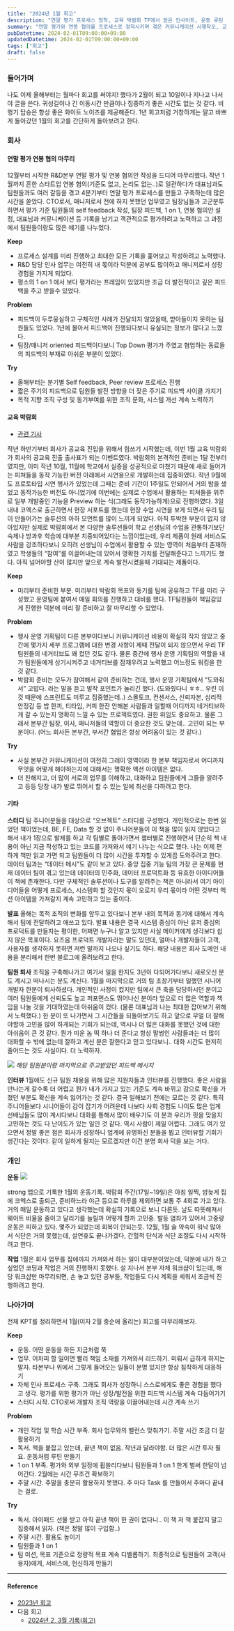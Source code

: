 ```yaml
---
title: "2024년 1월 회고"
description: "연말 평가 프로세스 정착, 교육 박람회 TF에서 얻은 인사이트, 운동 루틴 재정비 등 2024년 1월에 실험한 일과 삶의 변화를 항목별로 기록한 월간 회고."
summary: "연말 평가와 연봉 협의를 프로세스로 정착시키며 겪은 커뮤니케이션 시행착오, 교육 박람회 TF에서 얻은 배움, 운동 루틴을 다시 세우며 멘탈을 회복한 과정, 팀 문화 실험이 남긴 성과와 숙제를 항목별로 정리한 2024년 1월의 상세 회고다. 특히 평가 기록을 남기는 포맷과 1 on 1에서..."
pubDatetime: 2024-02-01T09:00:00+09:00
updatedDatetime: 2024-02-01T09:00:00+09:00
tags: ["회고"]
draft: false
---
```


### 들어가며

나도 이제 올해부터는 월마다 회고를 써야지! 했다가 2월이 되고 10일이나 지나고 나서야 글을 쓴다. 귀성길이나 긴 이동시간 만큼이나 집중하기 좋은 시간도 없는 것 같다. 비행기 탑승은 항상 좋은 화이트 노이즈를 제공해준다. 1년 회고처럼 거창하게는 말고 바쁘게 돌아갔던 1월의 회고를 간단하게 돌아보려고 한다.

### 회사

#### 연말 평가 연봉 협의 마무리

12월부터 시작한 R&D본부 연말 평가 및 연봉 협의안 작성을 드디어 마무리했다. 작년 1월까지 흔한 스타트업 연봉 협의(기준도 없고, 논리도 없는..)로 일관하다가 대표님과도 팀원들과도 여러 갈등을 겪고 4분기부터 연말 평가 프로세스를 만들고 구축하는데 많은 시간을 쏟았다. CTO로서, 매니저로서 전에 하지 못했던 업무였고 팀장님들과 고군분투하면서 평가 기준 팀원들의 self feedback 작성, 팀장 피드백, 1 on 1, 연봉 협의안 설정, 대표님과 커뮤니케이션 등 기록을 남기고 객관적으로 평가하려고 노력하고 그 과정에서 팀원들이랑도 많은 얘기를 나누었다.

**Keep**

- 프로세스 설계를 미리 진행하고 최대한 모든 기록을 훑어보고 작성하려고 노력했다.
- R&D 담당 인사 업무는 여전히 내 몫이라 덕분에 공부도 많이하고 매니저로서 성장 경험을 가지게 되었다.
- 평소의 1 on 1 에서 보다 평가라는 프레임이 있었지만 조금 더 발전적이고 깊은 피드백을 주고 받을수 있었다.

**Problem**

- 피드백이 두루뭉실하고 구체적인 사례가 전달되지 않았을때, 받아들이지 못하는 팀원들도 있었다. 1년에 몰아서 피드백이 진행되다보니 유실되는 정보가 많다고 느꼈다.
- 팀장/매니저 oriented 피드백이다보니 Top Down 평가가 주였고 협업하는 동료들의 피드백의 부재로 아쉬운 부분이 있었다.

**Try**

- 올해부터는 분기별 Self feedback, Peer review 프로세스 진행
- 짧은 주기의 피드백으로 팀원들 발전 방향을 더 잦은 주기로 피드백 사이클 가지기
- 목적 지향 조직 구성 및 동기부여를 위한 조직 문화, 시스템 개선 계속 노력하기

#### 교육 박람회

- [관련 기사](https://edu.chosun.com/m/edu_article.html?contid=2024011780215)

작년 하반기부터 회사가 공교육 진입을 위해서 힘쓰기 시작했는데, 이번 1월 교육 박람회가 회사의 공교육 진출 출사표가 되는 이벤트였다. 박람회의 본격적인 준비는 1달 전부터 였지만, 이미 작년 10월, 11월에 학교에서 실증을 성공적으로 마쳤기 때문에 새로 들어가는 피쳐들을 동작 가능한 버전 아래에서 시연용으로 개발하는데 집중하였다. 작년 9월에도 프로토타입 시연 행사가 있었는데 그때는 준비 기간이 1주일도 안되어서 거의 밤을 샜었고 동작가능한 버전도 아니었기에 이번에는 실제로 수업에서 활용하는 피쳐들을 위주로 일부 개발중인 기능을 Preview 하는 식(그래도 동작가능하게)으로 진행하였다. 3일 내내 코엑스로 출근하면서 현장 서포트를 했는데 현장 수업 시연을 보게 되면서 우리 팀이 만들어가는 솔루션의 아하 모먼트를 많이 느끼게 되었다.
아직 투박한 부분이 없지 않아있지만 실제로 박람회에서 본 다양한 솔루션들이 학교 선생님의 수업을 관통하기보단 숙제나 방과후 학습에 대부분 치중되어있다는 느낌이었는데, 우리 제품이 원래 서비스도 사람을 강조하다보니 오히려 선생님이 수업에서 활용할 수 있는 영역이 처음부터 존재하였고 학생들의 “참여”를 이끌어내는데 있어서 명확한 가치를 전달해준다고 느끼기도 했다. 아직 넘어야할 산이 많지만 앞으로 계속 발전시켰을때 기대되는 제품이다.

**Keep**

- 미리부터 준비한 부분. 미리부터 박람회 목표와 동기를 팀에 공유하고 TF를 미리 구성했고 운영팀에 붙여서 매일 회의를 진행하고 대비를 했다. TF팀원들이 책임감있게 진행한 덕분에 미리 잘 준비하고 잘 마무리할 수 있었다.

**Problem**

- 행사 운영 기획팀이 다른 본부이다보니 커뮤니케이션 비용이 확실히 작지 않았고 중간에 몇가지 세부 프로그램에 대한 변경 사항이 제때 전달이 되지 않으면서 우리 TF팀원들의 네거티브도 꽤 컸던 것도 같다. 물론 중간에 행사 운영 기획팀의 역할을 내가 팀원들에게 상기시켜주고 네거티브를 잠재우려고 노력했고 어느정도 워킹을 한 것 같다.
- 박람회 준비는 모두가 참여해서 같이 준비하는 건데, 행사 운영 기획팀에서 “도와줘서” 고맙다. 라는 말을 듣고 발작 포인트가 눌리긴 했다. (도와줬다니 ㅎㅎ.. 우린 이것 때문에 스프린트도 미루고 집중했는데..) 스몰토크, 컨센서스, 신뢰자본, 심리적 안정감 등 밥 한끼, 티타임, 커피 한잔 안해본 사람들과 일할때 어디까지 네거티브하게 갈 수 있는지 명확히 느낄 수 있는 프로젝트였다. 권한 위임도 중요하고. 물론 그래서 본부간 팀장, 이사, 매니저들의 역할이 더 중요한 것도 맞는데.. 고민이 되는 부분이다. (어느 회사든 본부간, 부서간 협업은 항상 어려움이 있는 것 같다.)

**Try**

- 사실 본부간 커뮤니케이션이 여전히 그레이 영역이라 한 본부 책임자로서 어디까지 무엇을 어떻게 해야하는지에 대해서는 명확한 액션 아이템은 없다.
- 더 친해지고, 더 많이 서로의 업무를 이해하고, 대화하고 팀원들에게 그들을 알려주고 등등 당장 내가 발로 뛰어서 할 수 있는 일에 최선을 다하려고 한다.

#### 기타

**스터디**
팀 주니어분들을 대상으로 “오브젝트” 스터디를 구성했다. 개인적으로는 한번 읽었던 책이었는데, BE, FE, Data 할 것 없이 주니어분들이 이 책을 많이 읽지 않았다고 해서 내가 1장으로 발제를 하고 각 팀별로 돌아가면서 챕터별로 진행하면서 단순히 책 내용이 아닌 지금 작성하고 있는 코드를 가져와서 얘기 나누는 식으로 했다. 나는 이제 편하게 책만 읽고 가면 되고 팀원들이 더 많이 시간을 투자할 수 있게끔 도와주려고 한다.
데이터 팀과는 “데이터 메시”도 같이 보고 있다. 중앙 집중 기능 팀의 가장 큰 문제를 현재 데이터 팀이 겪고 있는데 데이터의 민주화, 데이터 프로덕트화 등 유효한 아이디어들이 책에 존재한다. 다만 구체적인 솔루션이나 도구를 알려주는 책은 아니라서 여기 아이디어들을 어떻게 프로세스, 시스템화 할 것인지 몫이 오로지 우리 몫이라 어떤 것부터 액션 아이템을 가져갈지 계속 고민하고 있는 중이다.

**발표**
올해는 목적 조직의 변화를 앞두고 있다보니 본부 내의 목적과 동기에 대해서 계속해서 팀에 전달하려고 애쓰고 있다. 발표 내용은 결국 시스템 중심이 아닌 유저 중심의 프로덕트를 만들자는 평이한, 어쩌면 누구나 알고 있지만 사실 메이커에게 생각보다 쉽지 않은 목표이다. 요즈음 프로덕트 개발자라는 말도 있던데, 얼마나 개발자들이 고객, 사용자를 생각하지 못하면 저런 말까지 나오나 싶기도 하다. 해당 내용은 회사 도메인 내용을 분리해서 한번 블로그에 올려보려고 한다.

**팀원 퇴사**
조직을 구축해나가고 여기서 일을 한지도 3년이 다되어가다보니 새로오신 분도 계시고 떠나시는 분도 계신다. 1월을 마지막으로 거의 팀 초창기부터 일했던 시니어 개발자 한분이 퇴사하셨다. 개인적인 사정이 컸지만 팀에서 큰 축을 담당하시던 분이고 여러 팀원들에게 신뢰도도 높고 퍼포먼스도 뛰어나신 분이라 앞으로 더 많은 역할과 책임을 나눌 것을 기대하였는데 아쉬움이 컸다. (물론 대표님과 나는 최대한 잡아보기 위해서 노력했다.)
한 분이 또 나가면서 그 시간들을 되돌아보기도 하고 앞으로 무얼 더 잘해야할까 고민을 많이 하게되는 기회가 되는데, 역시나 더 많은 대화를 못했던 것에 대한 아쉬움이 큰 것 같다. 뭔가 미운 놈 떡 하나 더 준다고 항상 말썽인 사람들과는 더 많이 대화할 수 밖에 없는데 잘하고 계신 분은 잘한다고 믿고 있다보니.. 대화 시간도 현저히 줄어드는 것도 사실이다. 더 노력하자.

![](https://i.imgur.com/mbNCHZt.jpg)
_해당 팀원분이랑 마지막으로 주고받았던 피드백 메시지_

**인터뷰**
1월에도 신규 팀원 채용을 위해 많은 지원자들과 인터뷰를 진행했다. 좋은 사람을 만나는게 갈수록 더 어렵고 뭔가 내가 가지고 있는 기준도 계속 바뀌고 감으로 확신을 가졌던 부분도 확신을 계속 잃어가는 것 같다. 결국 일해보기 전에는 모르는 것 같다. 특히 주니어들보다 시니어들이 감이 잡기가 어려운데 나보다 사회 경험도 나이도 많은 업계 선배님들도 많이 계시다보니 대화를 통해서 많이 배우기도 이 분과 우리가 핏을 맞을지 고민하는 것도 다 난이도가 있는 일인 것 같다. 역시 사람이 제일 어렵다. 그래도 여기 있으면서 정말 좋은 점은 회사가 성장하니 업계에 유명하신 분들을 뵙고 인터뷰할 기회가 생긴다는 것이다. 같이 일하게 될지는 모르겠지만 이건 분명 회사 덕을 보는 거다.

### 개인

**운동**
![](https://i.imgur.com/VBhALfX.jpg)

strong 앱으로 기록한 1월의 운동기록. 박람회 주간(17일~19일)은 아침 일찍, 밤늦게 집에 코엑스로 출퇴근, 준비하느라 야근 등으로 하루를 제외하면 보통 주 4회로 가고 있다. 거의 매일 운동하고 있다고 생각했는데 확실히 기록으로 보니 다른듯. 날도 따뜻해져서 웨이트 비율을 줄이고 달리기를 늘릴까 어떻게 할까 고민중. 발등 염좌가 있어서 고중량 운동은 피하고 있다. 몇주가 되었는데 회복이 안되는듯.
12월, 1월 술 약속이 워낙 많아서 식단은 거의 못했는데, 설연휴도 끝나가겠다, 간헐적 단식과 식단 조절도 다시 시작하려고 한다.

**작업**
1월은 회사 업무를 집에까지 가져와서 하는 일이 대부분이었는데, 덕분에 내가 하고 싶었던 코딩과 작업은 거의 진행하지 못했다. 설 지나서 본부 자체 워크샵이 있는데, 해당 워크샵만 마무리되면, 손 놓고 있던 공부들, 작업들도 다시 계획을 세워서 조금씩 진행하려고 한다.

### 나아가며

전체 KPT를 정리하면서 1월(이자 2월 중순에 올리는) 회고를 마무리해보자.

**Keep**

- 운동. 어떤 운동을 하든 지금처럼 쭉
- 업무. 어차피 할 일이면 빨리 책임 소재를 가져와서 리드하기. 미뤄서 급하게 하지는 말자. 타본부나 위에서 그렇게 들어오는 일들이 분명 있지만 항상 침착하게 대응하기
- 자체 인사 프로세스 구축. 그래도 회사가 성장하니 스스로에게도 좋은 경험을 했다고 생각. 평가를 위한 평가가 아닌 성장/발전을 위한 피드백 시스템 계속 다듬어가기
- 스터디 시작. CTO로써 개발자 조직 역량을 이끌어내는데 시간 계속 쓰기

**Problem**

- 개인 작업 및 학습 시간 부족. 회사 업무와의 밸런스 맞춰가기. 주말 시간 조금 더 잘 활용하기
- 독서. 책을 붙잡고 있는데, 끝낸 책이 없음. 작년과 달라야함. 더 많은 시간 투자 필요. 운동처럼 루틴 만들기
- 1 on 1 부족. 평가와 외부 일정에 휩쓸리다보니 팀원들과 1 on 1 한게 벌써 한달이 넘어간다. 2월에는 시간 무조건 확보하기
- 주말 시간. 주말을 충분히 활용하지 못했다. 주 마다 Task 를 만들어서 주마다 끝내는 걸로.

**Try**

- 독서. 아이패드 선물 받고 아직 끝낸 책이 한 권이 없다니.. 이 책 저 책 붙잡지 말고 집중해서 읽자. (책은 정말 많이 구입함..)
- 주말 시간. 활용도 높이기
- 팀원들과 1 on 1
- 팀 미션, 목표 기준으로 정량적 목표 계속 디벨롭하기. 최종적으로 팀원들이 고객(사용자)에게, 서비스에, 헌신하게 만들기

---

#### Reference

- [2023년 회고](/posts/2024-01-2023-retro)
- 다음 회고
  - [2024년 2, 3월 기록(회고)](/posts/2024-04-2024-feb-mar-retro)
